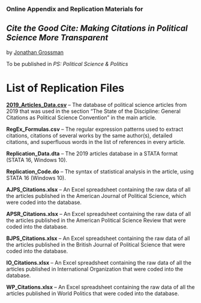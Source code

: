 ### Online Appendix and Replication Materials for

## _Cite the Good Cite: Making Citations in Political Science More Transparent_

by [Jonathan Grossman](https://twitter.com/CatRobotIL)

To be published in _PS: Political Science &
Politics_

# List of Replication Files 


[**2019_Articles_Data.csv**](https://github.com/jonathan-grossman/Cite-the-Good-Cite/blob/main/2019_Articles_Data.csv) – The database of political science articles from 2019 that was used in the section “The State of the Discipline: General Citations as Political Science Convention” in the main article.

**RegEx_Formulas.csv** – The regular expression patterns used to extract citations, citations of several works by the same author(s), detailed citations, and superfluous words in the list of references in every article. 

**Replication_Data.dta** – The 2019 articles database in a STATA format (STATA 16, Windows 10). 

**Replication_Code.do** – The syntax of statistical analysis in the article, using STATA 16 (Windows 10). 

**AJPS_Citations.xlsx** – An Excel spreadsheet containing the raw data of all the articles published in the American Journal of Political Science, which were coded into the database.

**APSR_Citations.xlsx** – An Excel spreadsheet containing the raw data of all the articles published in the American Political Science Review that were coded into the database.

**BJPS_Citations.xlsx** – An Excel spreadsheet containing the raw data of all the articles published in the British Journal of Political Science that were coded into the database.

**IO_Citations.xlsx** – An Excel spreadsheet containing the raw data of all the articles published in International Organization that were coded into the database.

**WP_Citations.xlsx** – An Excel spreadsheet containing the raw data of all the articles published in World Politics that were coded into the database.



